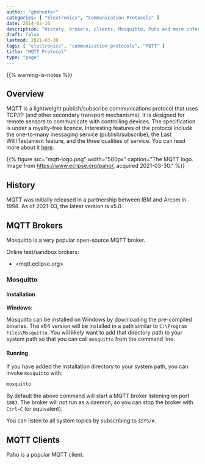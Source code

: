 ```yaml
---
author: "gbmhunter"
categories: [ "Electronics", "Communication Protocols" ]
date: 2014-02-16
description: "History, brokers, clients, Mosquitto, Puho and more information about the MQTT communications protocol."
draft: false
lastmod: 2021-03-30
tags: [ "electronics", "communication protocols", "MQTT" ]
title: "MQTT Protocol"
type: "page"
---
```


{{% warning-is-notes %}}

## Overview

MQTT is a lightweight publish/subscribe communications protocol that uses TCP/IP (and other secondary transport mechanisms). It is designed for remote sensors to communicate with controlling devices. The specification is under a royalty-free licence. Interesting features of the protocol include the one-to-many messaging service (publish/subscribe), the Last Will/Testament feature, and the three qualities of service. You can read more about it [here](http://www.ibm.com/developerworks/webservices/library/ws-mqtt/index.html).

{{% figure src="mqtt-logo.png" width="500px" caption="The MQTT logo. Image from https://www.eclipse.org/paho/, acquired 2021-03-30." %}}

## History

MQTT was initially released in a partnership between IBM and Arcom in 1998. As of 2021-03, the latest version is v5.0.

## MQTT Brokers

Mosquitto is a very popular open-source MQTT broker.

Online test/sandbox brokers:

* <mqtt.eclipse.org>

### Mosquitto

#### Installation

**Windows**:

Mosquitto can be installed on Windows by downloading the pre-compiled binaries. The x64 version will be installed in a path similar to `C:\Program Files\Mosquitto`. You will likely want to add that directory path to your system path so that you can call `mosquitto` from the command line.

#### Running

If you have added the installation directory to your system path, you can invoke `mosquitto` with:

```bash
mosquitto
```

By default the above command will start a MQTT broker listening on port `1883`. The broker will not run as a daemon, so you can stop the broker with `Ctrl-C` (or equivalent).

You can listen to all system topics by subscribing to `$SYS/#`.

## MQTT Clients

Paho is a popular MQTT client.

